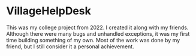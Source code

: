 # VillageHelpDesk
This was my college project from 2022. I created it along with my friends. Although there were many bugs and unhandled exceptions, it was my first time building something of my own. Most of the work was done by my friend, but I still consider it a personal achievement.

